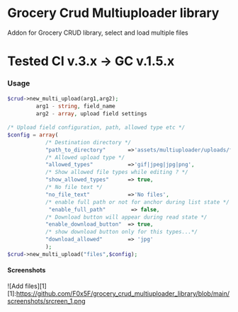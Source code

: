 # Grocery Crud Multiuploader library
Addon for Grocery CRUD library, select and load multiple files

# Tested CI v.3.x -> GC v.1.5.x

### Usage
```php 
$crud->new_multi_upload(arg1,arg2);
         arg1 - string, field_name
         arg2 - array, upload field settings
```

```php 
/* Upload field configuration, path, allowed type etc */
$config = array(
		    /* Destination directory */
		    "path_to_directory"       =>'assets/multiuploader/uploads/files/',
		    /* Allowed upload type */
		    "allowed_types"           =>'gif|jpeg|jpg|png',
		    /* Show allowed file types while editing ? */
		    "show_allowed_types"      => true,
			/* No file text */
		    "no_file_text"            =>'No files',
			/* enable full path or not for anchor during list state */
		     "enable_full_path"        => false,
		    /* Download button will appear during read state */
		    "enable_download_button"  => true,
			/* show download button only for this types...*/
			"download_allowed"        => 'jpg' 		
			);
$crud->new_multi_upload("files",$config);
```

#### Screenshots
![Add files][1]
[1]:https://github.com/F0x5F/grocery_crud_multiuploader_library/blob/main/screenshots/srcreen_1.png
